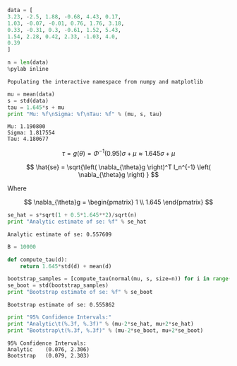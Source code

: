 

```python
data = [
3.23, -2.5, 1.88, -0.68, 4.43, 0.17,
1.03, -0.07, -0.01, 0.76, 1.76, 3.18,
0.33, -0.31, 0.3, -0.61, 1.52, 5.43,
1.54, 2.28, 0.42, 2.33, -1.03, 4.0,
0.39
]

n = len(data)
%pylab inline
```

    Populating the interactive namespace from numpy and matplotlib



```python
mu = mean(data)
s = std(data)
tau = 1.645*s + mu
print "Mu: %f\nSigma: %f\nTau: %f" % (mu, s, tau)
```

    Mu: 1.190800
    Sigma: 1.817554
    Tau: 4.180677


$$ \tau = g(\theta) = \Phi^{-1}(0.95) \sigma + \mu \approx 1.645\sigma + \mu$$

$$ \hat{se} = \sqrt{\left( \nabla_{\theta}g \right)^T I_n^{-1} \left( \nabla_{\theta}g \right) } $$

Where

$$ \nabla_{\theta}g = \begin{pmatrix} 1 \\ 1.645 \end{pmatrix} $$


```python
se_hat = s*sqrt(1 + 0.5*1.645**2)/sqrt(n)
print "Analytic estimate of se: %f" % se_hat
```

    Analytic estimate of se: 0.557609



```python
B = 10000

def compute_tau(d):
    return 1.645*std(d) + mean(d)

bootstrap_samples = [compute_tau(normal(mu, s, size=n)) for i in range(B)]
se_boot = std(bootstrap_samples)
print "Bootstrap estimate of se: %f" % se_boot
```

    Bootstrap estimate of se: 0.555862



```python
print "95% Confidence Intervals:"
print "Analytic\t(%.3f, %.3f)" % (mu-2*se_hat, mu+2*se_hat)
print "Bootstrap\t(%.3f, %.3f)" % (mu-2*se_boot, mu+2*se_boot)
```

    95% Confidence Intervals:
    Analytic	(0.076, 2.306)
    Bootstrap	(0.079, 2.303)



```python

```
